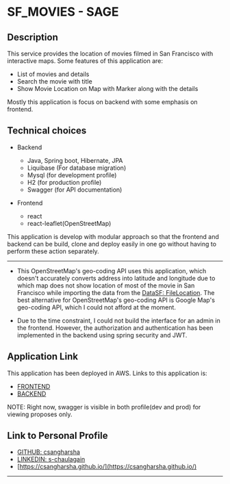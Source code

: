 # SF_MOVIES - SAGE 

## Description
This service provides the location of movies filmed in San Francisco with interactive maps. 
Some features of this application are: 
- List of movies and details
- Search the movie with title
- Show Movie Location on Map with Marker along with the details

Mostly this application is focus on backend with some emphasis on frontend.

## Technical choices
- Backend
   - Java, Spring boot, Hibernate, JPA
   - Liquibase (For database migration)
   - Mysql (for development profile)
   - H2 (for production profile)
   - Swagger (for API documentation)
   
- Frontend
   
   - react
   - react-leaflet(OpenStreetMap)

This application is develop with modular approach so that the frontend and backend can be 
build, clone and deploy easily in one go without having to perform these action separately.

---

- This OpenStreetMap's geo-coding API uses this application, which doesn't accurately converts 
address into latitude and longitude due to which map does not show location of most of the 
movie in San Francisco while importing the data from the [DataSF: FileLocation](https://data.sfgov.org/resource/yitu-d5am.json).
The best alternative for  OpenStreetMap's geo-coding API is Google Map's geo-coding API, which I could not afford at the moment.

- Due to the time constraint, I could not build the interface for an admin in the frontend. 
However, the authorization and authentication has been implemented in the backend using 
spring security and JWT.

## Application Link
This application has been deployed in AWS. Links to this application is:

- [FRONTEND](http://ec2-18-189-189-17.us-east-2.compute.amazonaws.com:8083/)
- [BACKEND](http://ec2-18-189-189-17.us-east-2.compute.amazonaws.com:8082/)

NOTE: Right now, swagger is visible in both profile(dev and prod) for viewing proposes only. 

## Link to Personal Profile

- [GITHUB: csangharsha](https://github.com/csangharsha)
- [LINKEDIN: s-chaulagain](https://www.linkedin.com/in/s-chaulagain/)
- [https://csangharsha.github.io/](https://csangharsha.github.io/)

---